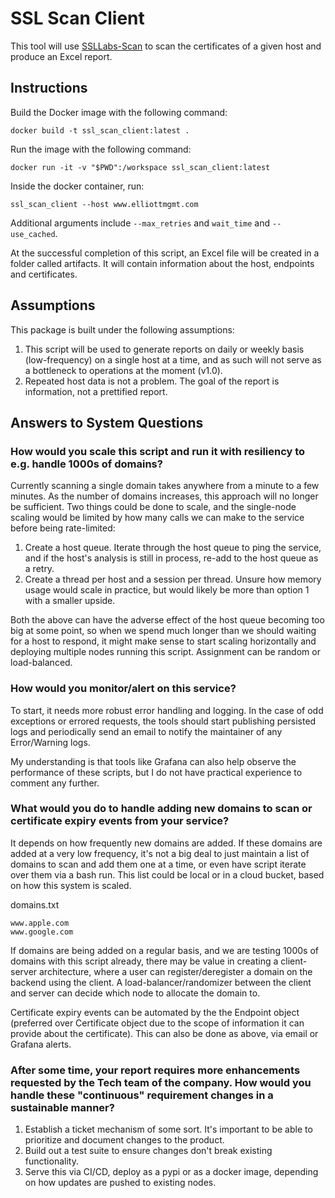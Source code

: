 # SSL Scan Client

This tool will use [SSLLabs-Scan](https://github.com/ssllabs/ssllabs-scan/) to scan the certificates of a given host and produce an Excel report. 

## Instructions

Build the Docker image with the following command:
```
docker build -t ssl_scan_client:latest .
```

Run the image with the following command:
```
docker run -it -v "$PWD":/workspace ssl_scan_client:latest
```

Inside the docker container, run:
```
ssl_scan_client --host www.elliottmgmt.com 
```
Additional arguments include `--max_retries` and `wait_time` and `--use_cached`.

At the successful completion of this script, an Excel file will be created in a folder called artifacts. It will contain information about the host, endpoints and certificates.


## Assumptions

This package is built under the following assumptions:
1. This script will be used to generate reports on daily or weekly basis (low-frequency) on a single host at a time, and as such will not serve as a bottleneck to operations at the moment (v1.0). 
2. Repeated host data is not a problem. The goal of the report is information, not a prettified report. 


## Answers to System Questions

### How would you scale this script and run it with resiliency to e.g. handle 1000s of domains?

Currently scanning a single domain takes anywhere from a minute to a few minutes. As the number of domains increases, this approach will no longer be sufficient. Two things could be done to scale, and the single-node scaling would be limited by how many calls we can make to the service before being rate-limited:

   1. Create a host queue. Iterate through the host queue to ping the service, and if the host's analysis is still in process, re-add to the host queue as a retry. 
   2. Create a thread per host and a session per thread. Unsure how memory usage would scale in practice, but would likely be more than option 1 with a smaller upside.

Both the above can have the adverse effect of the host queue becoming too big at some point, so when we spend much longer than we should waiting for a host to respond, it might make sense to start scaling horizontally and deploying multiple nodes running this script. Assignment can be random or load-balanced. 

### How would you monitor/alert on this service?

To start, it needs more robust error handling and logging. In the case of odd exceptions or errored requests, the tools should start publishing persisted logs and periodically send an email to notify the maintainer of any Error/Warning logs. 

My understanding is that tools like Grafana can also help observe the performance of these scripts, but I do not have practical experience to comment any further. 

### What would you do to handle adding new domains to scan or certificate expiry events from your service?

It depends on how frequently new domains are added. If these domains are added at a very low frequency, it's not a big deal to just maintain a list of domains to scan and add them one at a time, or even have script iterate over them via a bash run. This list could be local or in a cloud bucket, based on how this system is scaled. 

domains.txt
```
www.apple.com
www.google.com
```

If domains are being added on a regular basis, and we are testing 1000s of domains with this script already, there may be value in creating a client-server architecture, where a user can register/deregister a domain on the backend using the client. A load-balancer/randomizer between the client and server can decide which node to allocate the domain to.


Certificate expiry events can be automated by the the Endpoint object (preferred over Certificate object due to the scope of information it can provide about the certificate). This can also be done as above, via email or Grafana alerts. 


### After some time, your report requires more enhancements requested by the Tech team of the company. How would you handle these "continuous" requirement changes in a sustainable manner?

1. Establish a ticket mechanism of some sort. It's important to be able to prioritize and document changes to the product.
2. Build out a test suite to ensure changes don't break existing functionality.
3. Serve this via CI/CD, deploy as a pypi or as a docker image, depending on how updates are pushed to existing nodes.

